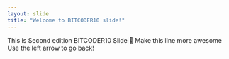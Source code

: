 ```yaml
---
layout: slide
title: "Welcome to BITCODER10 slide!"
---
```

This is Second edition BITCODER10 Slide 🎉 Make this line more awesome
Use the left arrow to go back!
